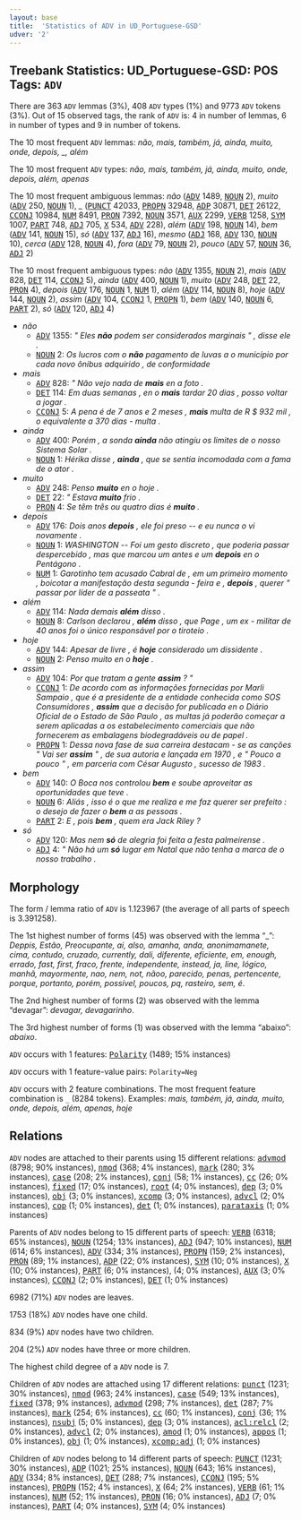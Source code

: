 ```yaml
---
layout: base
title:  'Statistics of ADV in UD_Portuguese-GSD'
udver: '2'
---
```


## Treebank Statistics: UD_Portuguese-GSD: POS Tags: `ADV`

There are 363 `ADV` lemmas (3%), 408 `ADV` types (1%) and 9773 `ADV` tokens (3%).
Out of 15 observed tags, the rank of `ADV` is: 4 in number of lemmas, 6 in number of types and 9 in number of tokens.

The 10 most frequent `ADV` lemmas: <em>não, mais, também, já, ainda, muito, onde, depois, _, além</em>

The 10 most frequent `ADV` types:  <em>não, mais, também, já, ainda, muito, onde, depois, além, apenas</em>

The 10 most frequent ambiguous lemmas: <em>não</em> (<tt><a href="pt_gsd-pos-ADV.html">ADV</a></tt> 1489, <tt><a href="pt_gsd-pos-NOUN.html">NOUN</a></tt> 2), <em>muito</em> (<tt><a href="pt_gsd-pos-ADV.html">ADV</a></tt> 250, <tt><a href="pt_gsd-pos-NOUN.html">NOUN</a></tt> 1), <em>_</em> (<tt><a href="pt_gsd-pos-PUNCT.html">PUNCT</a></tt> 42033, <tt><a href="pt_gsd-pos-PROPN.html">PROPN</a></tt> 32948, <tt><a href="pt_gsd-pos-ADP.html">ADP</a></tt> 30871, <tt><a href="pt_gsd-pos-DET.html">DET</a></tt> 26122, <tt><a href="pt_gsd-pos-CCONJ.html">CCONJ</a></tt> 10984, <tt><a href="pt_gsd-pos-NUM.html">NUM</a></tt> 8491, <tt><a href="pt_gsd-pos-PRON.html">PRON</a></tt> 7392, <tt><a href="pt_gsd-pos-NOUN.html">NOUN</a></tt> 3571, <tt><a href="pt_gsd-pos-AUX.html">AUX</a></tt> 2299, <tt><a href="pt_gsd-pos-VERB.html">VERB</a></tt> 1258, <tt><a href="pt_gsd-pos-SYM.html">SYM</a></tt> 1007, <tt><a href="pt_gsd-pos-PART.html">PART</a></tt> 748, <tt><a href="pt_gsd-pos-ADJ.html">ADJ</a></tt> 705, <tt><a href="pt_gsd-pos-X.html">X</a></tt> 534, <tt><a href="pt_gsd-pos-ADV.html">ADV</a></tt> 228), <em>além</em> (<tt><a href="pt_gsd-pos-ADV.html">ADV</a></tt> 198, <tt><a href="pt_gsd-pos-NOUN.html">NOUN</a></tt> 14), <em>bem</em> (<tt><a href="pt_gsd-pos-ADV.html">ADV</a></tt> 141, <tt><a href="pt_gsd-pos-NOUN.html">NOUN</a></tt> 15), <em>só</em> (<tt><a href="pt_gsd-pos-ADV.html">ADV</a></tt> 137, <tt><a href="pt_gsd-pos-ADJ.html">ADJ</a></tt> 16), <em>mesmo</em> (<tt><a href="pt_gsd-pos-ADJ.html">ADJ</a></tt> 168, <tt><a href="pt_gsd-pos-ADV.html">ADV</a></tt> 130, <tt><a href="pt_gsd-pos-NOUN.html">NOUN</a></tt> 10), <em>cerca</em> (<tt><a href="pt_gsd-pos-ADV.html">ADV</a></tt> 128, <tt><a href="pt_gsd-pos-NOUN.html">NOUN</a></tt> 4), <em>fora</em> (<tt><a href="pt_gsd-pos-ADV.html">ADV</a></tt> 79, <tt><a href="pt_gsd-pos-NOUN.html">NOUN</a></tt> 2), <em>pouco</em> (<tt><a href="pt_gsd-pos-ADV.html">ADV</a></tt> 57, <tt><a href="pt_gsd-pos-NOUN.html">NOUN</a></tt> 36, <tt><a href="pt_gsd-pos-ADJ.html">ADJ</a></tt> 2)

The 10 most frequent ambiguous types:  <em>não</em> (<tt><a href="pt_gsd-pos-ADV.html">ADV</a></tt> 1355, <tt><a href="pt_gsd-pos-NOUN.html">NOUN</a></tt> 2), <em>mais</em> (<tt><a href="pt_gsd-pos-ADV.html">ADV</a></tt> 828, <tt><a href="pt_gsd-pos-DET.html">DET</a></tt> 114, <tt><a href="pt_gsd-pos-CCONJ.html">CCONJ</a></tt> 5), <em>ainda</em> (<tt><a href="pt_gsd-pos-ADV.html">ADV</a></tt> 400, <tt><a href="pt_gsd-pos-NOUN.html">NOUN</a></tt> 1), <em>muito</em> (<tt><a href="pt_gsd-pos-ADV.html">ADV</a></tt> 248, <tt><a href="pt_gsd-pos-DET.html">DET</a></tt> 22, <tt><a href="pt_gsd-pos-PRON.html">PRON</a></tt> 4), <em>depois</em> (<tt><a href="pt_gsd-pos-ADV.html">ADV</a></tt> 176, <tt><a href="pt_gsd-pos-NOUN.html">NOUN</a></tt> 1, <tt><a href="pt_gsd-pos-NUM.html">NUM</a></tt> 1), <em>além</em> (<tt><a href="pt_gsd-pos-ADV.html">ADV</a></tt> 114, <tt><a href="pt_gsd-pos-NOUN.html">NOUN</a></tt> 8), <em>hoje</em> (<tt><a href="pt_gsd-pos-ADV.html">ADV</a></tt> 144, <tt><a href="pt_gsd-pos-NOUN.html">NOUN</a></tt> 2), <em>assim</em> (<tt><a href="pt_gsd-pos-ADV.html">ADV</a></tt> 104, <tt><a href="pt_gsd-pos-CCONJ.html">CCONJ</a></tt> 1, <tt><a href="pt_gsd-pos-PROPN.html">PROPN</a></tt> 1), <em>bem</em> (<tt><a href="pt_gsd-pos-ADV.html">ADV</a></tt> 140, <tt><a href="pt_gsd-pos-NOUN.html">NOUN</a></tt> 6, <tt><a href="pt_gsd-pos-PART.html">PART</a></tt> 2), <em>só</em> (<tt><a href="pt_gsd-pos-ADV.html">ADV</a></tt> 120, <tt><a href="pt_gsd-pos-ADJ.html">ADJ</a></tt> 4)


* <em>não</em>
  * <tt><a href="pt_gsd-pos-ADV.html">ADV</a></tt> 1355: <em>" Eles <b>não</b> podem ser considerados marginais " , disse ele .</em>
  * <tt><a href="pt_gsd-pos-NOUN.html">NOUN</a></tt> 2: <em>Os lucros com o <b>não</b> pagamento de luvas a o município por cada novo ônibus adquirido , de conformidade</em>
* <em>mais</em>
  * <tt><a href="pt_gsd-pos-ADV.html">ADV</a></tt> 828: <em>" Não vejo nada de <b>mais</b> en a foto .</em>
  * <tt><a href="pt_gsd-pos-DET.html">DET</a></tt> 114: <em>Em duas semanas , en o <b>mais</b> tardar 20 dias , posso voltar a jogar .</em>
  * <tt><a href="pt_gsd-pos-CCONJ.html">CCONJ</a></tt> 5: <em>A pena é de 7 anos e 2 meses , <b>mais</b> multa de R $ 932 mil , o equivalente a 370 dias - multa .</em>
* <em>ainda</em>
  * <tt><a href="pt_gsd-pos-ADV.html">ADV</a></tt> 400: <em>Porém , a sonda <b>ainda</b> não atingiu os limites de o nosso Sistema Solar .</em>
  * <tt><a href="pt_gsd-pos-NOUN.html">NOUN</a></tt> 1: <em>Hérika disse , <b>ainda</b> , que se sentia incomodada com a fama de o ator .</em>
* <em>muito</em>
  * <tt><a href="pt_gsd-pos-ADV.html">ADV</a></tt> 248: <em>Penso <b>muito</b> en o hoje .</em>
  * <tt><a href="pt_gsd-pos-DET.html">DET</a></tt> 22: <em>" Estava <b>muito</b> frio .</em>
  * <tt><a href="pt_gsd-pos-PRON.html">PRON</a></tt> 4: <em>Se têm três ou quatro dias é <b>muito</b> .</em>
* <em>depois</em>
  * <tt><a href="pt_gsd-pos-ADV.html">ADV</a></tt> 176: <em>Dois anos <b>depois</b> , ele foi preso -- e eu nunca o vi novamente .</em>
  * <tt><a href="pt_gsd-pos-NOUN.html">NOUN</a></tt> 1: <em>WASHINGTON -- Foi um gesto discreto , que poderia passar despercebido , mas que marcou um antes e um <b>depois</b> en o Pentágono .</em>
  * <tt><a href="pt_gsd-pos-NUM.html">NUM</a></tt> 1: <em>Garotinho tem acusado Cabral de , em um primeiro momento , boicotar a manifestação desta segunda - feira e , <b>depois</b> , querer " passar por líder de a passeata " .</em>
* <em>além</em>
  * <tt><a href="pt_gsd-pos-ADV.html">ADV</a></tt> 114: <em>Nada demais <b>além</b> disso .</em>
  * <tt><a href="pt_gsd-pos-NOUN.html">NOUN</a></tt> 8: <em>Carlson declarou , <b>além</b> disso , que Page , um ex - militar de 40 anos foi o único responsável por o tiroteio .</em>
* <em>hoje</em>
  * <tt><a href="pt_gsd-pos-ADV.html">ADV</a></tt> 144: <em>Apesar de livre , é <b>hoje</b> considerado um dissidente .</em>
  * <tt><a href="pt_gsd-pos-NOUN.html">NOUN</a></tt> 2: <em>Penso muito en o <b>hoje</b> .</em>
* <em>assim</em>
  * <tt><a href="pt_gsd-pos-ADV.html">ADV</a></tt> 104: <em>Por que tratam a gente <b>assim</b> ? "</em>
  * <tt><a href="pt_gsd-pos-CCONJ.html">CCONJ</a></tt> 1: <em>De acordo com as informações fornecidas por Marli Sampaio , que é a presidente de a entidade conhecida como SOS Consumidores , <b>assim</b> que a decisão for publicada en o Diário Oficial de o Estado de São Paulo , as multas já poderão começar a serem aplicadas a os estabelecimento comerciais que não fornecerem as embalagens biodegradáveis ou de papel .</em>
  * <tt><a href="pt_gsd-pos-PROPN.html">PROPN</a></tt> 1: <em>Dessa nova fase de sua carreira destacam - se as canções " Vai ser <b>assim</b> " , de sua autoria e lançada em 1970 , e " Pouco a pouco " , em parceria com César Augusto , sucesso de 1983 .</em>
* <em>bem</em>
  * <tt><a href="pt_gsd-pos-ADV.html">ADV</a></tt> 140: <em>O Boca nos controlou <b>bem</b> e soube aproveitar as oportunidades que teve .</em>
  * <tt><a href="pt_gsd-pos-NOUN.html">NOUN</a></tt> 6: <em>Aliás , isso é o que me realiza e me faz querer ser prefeito : o desejo de fazer o <b>bem</b> a as pessoas .</em>
  * <tt><a href="pt_gsd-pos-PART.html">PART</a></tt> 2: <em>E , pois <b>bem</b> , quem era Jack Riley ?</em>
* <em>só</em>
  * <tt><a href="pt_gsd-pos-ADV.html">ADV</a></tt> 120: <em>Mas nem <b>só</b> de alegria foi feita a festa palmeirense .</em>
  * <tt><a href="pt_gsd-pos-ADJ.html">ADJ</a></tt> 4: <em>" Não há um <b>só</b> lugar em Natal que não tenha a marca de o nosso trabalho .</em>

## Morphology

The form / lemma ratio of `ADV` is 1.123967 (the average of all parts of speech is 3.391258).

The 1st highest number of forms (45) was observed with the lemma “_”: <em>Deppis, Estão, Preocupante, ai, also, amanha, anda, anonimamanete, cima, contudo, cruzado, currently, dali, diferente, eficiente, em, enough, errado, fast, first, fraco, frente, independente, instead, ja, line, lógico, manhã, mayormente, nao, nem, not, nãoo, parecido, penas, pertencente, porque, portanto, porém, possível, poucos, pq, rasteiro, sem, é</em>.

The 2nd highest number of forms (2) was observed with the lemma “devagar”: <em>devagar, devagarinho</em>.

The 3rd highest number of forms (1) was observed with the lemma “abaixo”: <em>abaixo</em>.

`ADV` occurs with 1 features: <tt><a href="pt_gsd-feat-Polarity.html">Polarity</a></tt> (1489; 15% instances)

`ADV` occurs with 1 feature-value pairs: `Polarity=Neg`

`ADV` occurs with 2 feature combinations.
The most frequent feature combination is `_` (8284 tokens).
Examples: <em>mais, também, já, ainda, muito, onde, depois, além, apenas, hoje</em>


## Relations

`ADV` nodes are attached to their parents using 15 different relations: <tt><a href="pt_gsd-dep-advmod.html">advmod</a></tt> (8798; 90% instances), <tt><a href="pt_gsd-dep-nmod.html">nmod</a></tt> (368; 4% instances), <tt><a href="pt_gsd-dep-mark.html">mark</a></tt> (280; 3% instances), <tt><a href="pt_gsd-dep-case.html">case</a></tt> (208; 2% instances), <tt><a href="pt_gsd-dep-conj.html">conj</a></tt> (58; 1% instances), <tt><a href="pt_gsd-dep-cc.html">cc</a></tt> (26; 0% instances), <tt><a href="pt_gsd-dep-fixed.html">fixed</a></tt> (17; 0% instances), <tt><a href="pt_gsd-dep-root.html">root</a></tt> (4; 0% instances), <tt><a href="pt_gsd-dep-dep.html">dep</a></tt> (3; 0% instances), <tt><a href="pt_gsd-dep-obj.html">obj</a></tt> (3; 0% instances), <tt><a href="pt_gsd-dep-xcomp.html">xcomp</a></tt> (3; 0% instances), <tt><a href="pt_gsd-dep-advcl.html">advcl</a></tt> (2; 0% instances), <tt><a href="pt_gsd-dep-cop.html">cop</a></tt> (1; 0% instances), <tt><a href="pt_gsd-dep-det.html">det</a></tt> (1; 0% instances), <tt><a href="pt_gsd-dep-parataxis.html">parataxis</a></tt> (1; 0% instances)

Parents of `ADV` nodes belong to 15 different parts of speech: <tt><a href="pt_gsd-pos-VERB.html">VERB</a></tt> (6318; 65% instances), <tt><a href="pt_gsd-pos-NOUN.html">NOUN</a></tt> (1254; 13% instances), <tt><a href="pt_gsd-pos-ADJ.html">ADJ</a></tt> (947; 10% instances), <tt><a href="pt_gsd-pos-NUM.html">NUM</a></tt> (614; 6% instances), <tt><a href="pt_gsd-pos-ADV.html">ADV</a></tt> (334; 3% instances), <tt><a href="pt_gsd-pos-PROPN.html">PROPN</a></tt> (159; 2% instances), <tt><a href="pt_gsd-pos-PRON.html">PRON</a></tt> (89; 1% instances), <tt><a href="pt_gsd-pos-ADP.html">ADP</a></tt> (22; 0% instances), <tt><a href="pt_gsd-pos-SYM.html">SYM</a></tt> (10; 0% instances), <tt><a href="pt_gsd-pos-X.html">X</a></tt> (10; 0% instances), <tt><a href="pt_gsd-pos-PART.html">PART</a></tt> (6; 0% instances),  (4; 0% instances), <tt><a href="pt_gsd-pos-AUX.html">AUX</a></tt> (3; 0% instances), <tt><a href="pt_gsd-pos-CCONJ.html">CCONJ</a></tt> (2; 0% instances), <tt><a href="pt_gsd-pos-DET.html">DET</a></tt> (1; 0% instances)

6982 (71%) `ADV` nodes are leaves.

1753 (18%) `ADV` nodes have one child.

834 (9%) `ADV` nodes have two children.

204 (2%) `ADV` nodes have three or more children.

The highest child degree of a `ADV` node is 7.

Children of `ADV` nodes are attached using 17 different relations: <tt><a href="pt_gsd-dep-punct.html">punct</a></tt> (1231; 30% instances), <tt><a href="pt_gsd-dep-nmod.html">nmod</a></tt> (963; 24% instances), <tt><a href="pt_gsd-dep-case.html">case</a></tt> (549; 13% instances), <tt><a href="pt_gsd-dep-fixed.html">fixed</a></tt> (378; 9% instances), <tt><a href="pt_gsd-dep-advmod.html">advmod</a></tt> (298; 7% instances), <tt><a href="pt_gsd-dep-det.html">det</a></tt> (287; 7% instances), <tt><a href="pt_gsd-dep-mark.html">mark</a></tt> (254; 6% instances), <tt><a href="pt_gsd-dep-cc.html">cc</a></tt> (60; 1% instances), <tt><a href="pt_gsd-dep-conj.html">conj</a></tt> (36; 1% instances), <tt><a href="pt_gsd-dep-nsubj.html">nsubj</a></tt> (5; 0% instances), <tt><a href="pt_gsd-dep-dep.html">dep</a></tt> (3; 0% instances), <tt><a href="pt_gsd-dep-acl-relcl.html">acl:relcl</a></tt> (2; 0% instances), <tt><a href="pt_gsd-dep-advcl.html">advcl</a></tt> (2; 0% instances), <tt><a href="pt_gsd-dep-amod.html">amod</a></tt> (1; 0% instances), <tt><a href="pt_gsd-dep-appos.html">appos</a></tt> (1; 0% instances), <tt><a href="pt_gsd-dep-obj.html">obj</a></tt> (1; 0% instances), <tt><a href="pt_gsd-dep-xcomp-adj.html">xcomp:adj</a></tt> (1; 0% instances)

Children of `ADV` nodes belong to 14 different parts of speech: <tt><a href="pt_gsd-pos-PUNCT.html">PUNCT</a></tt> (1231; 30% instances), <tt><a href="pt_gsd-pos-ADP.html">ADP</a></tt> (1021; 25% instances), <tt><a href="pt_gsd-pos-NOUN.html">NOUN</a></tt> (643; 16% instances), <tt><a href="pt_gsd-pos-ADV.html">ADV</a></tt> (334; 8% instances), <tt><a href="pt_gsd-pos-DET.html">DET</a></tt> (288; 7% instances), <tt><a href="pt_gsd-pos-CCONJ.html">CCONJ</a></tt> (195; 5% instances), <tt><a href="pt_gsd-pos-PROPN.html">PROPN</a></tt> (152; 4% instances), <tt><a href="pt_gsd-pos-X.html">X</a></tt> (64; 2% instances), <tt><a href="pt_gsd-pos-VERB.html">VERB</a></tt> (61; 1% instances), <tt><a href="pt_gsd-pos-NUM.html">NUM</a></tt> (52; 1% instances), <tt><a href="pt_gsd-pos-PRON.html">PRON</a></tt> (16; 0% instances), <tt><a href="pt_gsd-pos-ADJ.html">ADJ</a></tt> (7; 0% instances), <tt><a href="pt_gsd-pos-PART.html">PART</a></tt> (4; 0% instances), <tt><a href="pt_gsd-pos-SYM.html">SYM</a></tt> (4; 0% instances)

